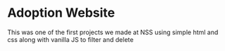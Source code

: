 # Adoption Website
This was one of the first projects we made at NSS using simple html and css along with vanilla JS to filter and delete
